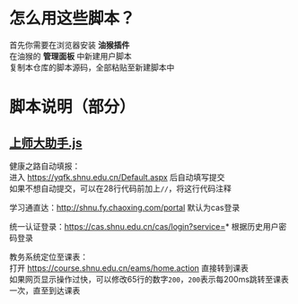 # 怎么用这些脚本？
首先你需要在浏览器安装 **油猴插件**  
在油猴的 **管理面板** 中新建用户脚本  
复制本仓库的脚本源码，全部粘贴至新建脚本中
# 脚本说明（部分）
## [上师大助手.js](/上师大助手.js)
健康之路自动填报：  
进入 https://yqfk.shnu.edu.cn/Default.aspx 后自动填写提交  
如果不想自动提交，可以在28行代码前加上`//`，将这行代码注释  

学习通直达：http://shnu.fy.chaoxing.com/portal 默认为cas登录  

统一认证登录：https://cas.shnu.edu.cn/cas/login?service=* 根据历史用户密码登录  

教务系统定位至课表：  
打开 https://course.shnu.edu.cn/eams/home.action 直接转到课表  
如果网页显示操作过快，可以修改65行的数字`200`，`200`表示每200ms跳转至课表一次，直至到达课表
## 
